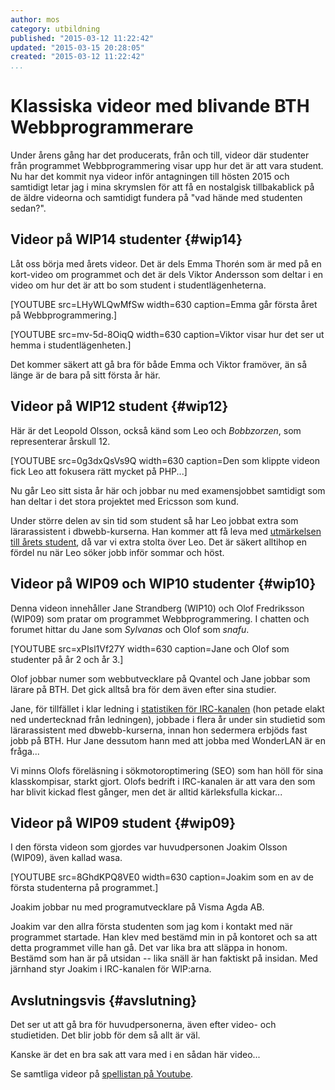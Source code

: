 ```yaml
---
author: mos
category: utbildning
published: "2015-03-12 11:22:42"
updated: "2015-03-15 20:28:05"
created: "2015-03-12 11:22:42"
...
```

Klassiska videor med blivande BTH Webbprogrammerare
==================================

Under årens gång har det producerats, från och till, videor där studenter från programmet Webbprogrammering visar upp hur det är att vara student.  Nu har det kommit nya videor inför antagningen till hösten 2015 och samtidigt letar jag i mina skrymslen för att få en nostalgisk tillbakablick på de äldre videorna och samtidigt fundera på "vad hände med studenten sedan?".

<!--more-->



Videor på WIP14 studenter {#wip14}
-------------------------------------------------

Låt oss börja med årets videor. Det är dels Emma Thorén som är med på en kort-video om programmet och det är dels Viktor Andersson som deltar i en video om hur det är att bo som student i studentlägenheterna.

[YOUTUBE src=LHyWLQwMfSw width=630 caption=Emma går första året på Webbprogrammering.]

[YOUTUBE src=mv-5d-8OiqQ width=630 caption=Viktor visar hur det ser ut hemma i studentlägenheten.]

Det kommer säkert att gå bra för både Emma och Viktor framöver, än så länge är de bara på sitt första år här.



Videor på WIP12 student {#wip12}
-------------------------------------------------

Här är det Leopold Olsson, också känd som Leo och *Bobbzorzen*, som representerar årskull 12.

[YOUTUBE src=0g3dxQsVs9Q width=630 caption=Den som klippte videon fick Leo att fokusera rätt mycket på PHP...]

Nu går Leo sitt sista år här och jobbar nu med examensjobbet samtidigt som han deltar i det stora projektet med Ericsson som kund.

Under större delen av sin tid som student så har Leo jobbat extra som lärarassistent i dbwebb-kurserna. Han kommer att få leva med [utmärkelsen till årets student](blogg/webbprogrammerar-leo-blev-arets-student-2013), då var vi extra stolta över Leo. Det är säkert alltihop en fördel nu när Leo söker jobb inför sommar och höst.



Videor på WIP09 och WIP10 studenter {#wip10}
-------------------------------------------------

Denna videon innehåller Jane Strandberg (WIP10) och Olof Fredriksson (WIP09) som pratar om programmet Webbprogrammering. I chatten och forumet hittar du Jane som *Sylvanas* och Olof som *snafu*.

[YOUTUBE src=xPIsl1Vf27Y width=630 caption=Jane och Olof som studenter på år 2 och år 3.]

Olof jobbar numer som webbutvecklare på Qvantel och Jane jobbar som lärare på BTH. Det gick alltså bra för dem även efter sina studier.

Jane, för tillfället i klar ledning i [statistiken för IRC-kanalen](irssistats/db-o-webb.html) (hon petade elakt ned undertecknad från ledningen), jobbade i flera år under sin studietid som lärarassistent med dbwebb-kurserna, innan hon sedermera erbjöds fast jobb på BTH. Hur Jane dessutom hann med att jobba med WonderLAN är en fråga...

Vi minns Olofs föreläsning i sökmotoroptimering (SEO) som han höll för sina klasskompisar, starkt gjort. Olofs bedrift i IRC-kanalen är att vara den som har blivit kickad flest gånger, men det är alltid kärleksfulla kickar...



Videor på WIP09 student {#wip09}
-------------------------------------------------

I den första videon som gjordes var huvudpersonen Joakim Olsson (WIP09), även kallad wasa.

[YOUTUBE src=8GhdKPQ8VE0 width=630 caption=Joakim som en av de första studenterna på programmet.]

Joakim jobbar nu med programutvecklare på Visma Agda AB.

Joakim var den allra första studenten som jag kom i kontakt med när programmet startade. Han klev med bestämd min in på kontoret och sa att detta programmet ville han gå. Det var lika bra att släppa in honom. Bestämd som han är på utsidan -- lika snäll är han faktiskt på insidan. Med järnhand styr Joakim i IRC-kanalen för WIP:arna.



Avslutningsvis {#avslutning}
-------------------------------------------------

Det ser ut att gå bra för huvudpersonerna, även efter video- och studietiden. Det blir jobb för dem så allt är väl.

Kanske är det en bra sak att vara med i en sådan här video...

Se samtliga videor på [spellistan på Youtube](https://www.youtube.com/watch?v=LHyWLQwMfSw&list=PLFDC28FBA846305AB).
